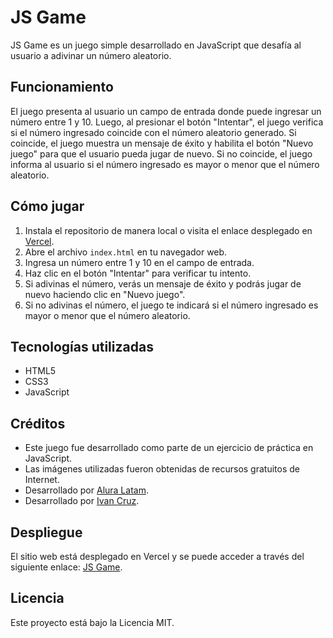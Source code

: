# JS Game

JS Game es un juego simple desarrollado en JavaScript que desafía al usuario a adivinar un número aleatorio.

## Funcionamiento

El juego presenta al usuario un campo de entrada donde puede ingresar un número entre 1 y 10. Luego, al presionar el botón "Intentar", el juego verifica si el número ingresado coincide con el número aleatorio generado. Si coincide, el juego muestra un mensaje de éxito y habilita el botón "Nuevo juego" para que el usuario pueda jugar de nuevo. Si no coincide, el juego informa al usuario si el número ingresado es mayor o menor que el número aleatorio.

## Cómo jugar
1. Instala el repositorio de manera local o visita el enlace desplegado en [Vercel](https://juego-secreto-liart.vercel.app/).
2. Abre el archivo `index.html` en tu navegador web.
3. Ingresa un número entre 1 y 10 en el campo de entrada.
4. Haz clic en el botón "Intentar" para verificar tu intento.
5. Si adivinas el número, verás un mensaje de éxito y podrás jugar de nuevo haciendo clic en "Nuevo juego".
6. Si no adivinas el número, el juego te indicará si el número ingresado es mayor o menor que el número aleatorio.

## Tecnologías utilizadas

- HTML5
- CSS3
- JavaScript

## Créditos

- Este juego fue desarrollado como parte de un ejercicio de práctica en JavaScript.
- Las imágenes utilizadas fueron obtenidas de recursos gratuitos de Internet.
- Desarrollado por [Alura Latam](https://www.linkedin.com/company/alura-latam/).
- Desarrollado por [Ivan Cruz](https://www.linkedin.com/in/ivan-cruz-1906mx/).

## Despliegue

El sitio web está desplegado en Vercel y se puede acceder a través del siguiente enlace: [JS Game](https://juego-secreto-liart.vercel.app/).


## Licencia

Este proyecto está bajo la Licencia MIT.

